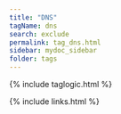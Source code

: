 ```yaml
---
title: "DNS"
tagName: dns
search: exclude
permalink: tag_dns.html
sidebar: mydoc_sidebar
folder: tags
---
```

{% include taglogic.html %}

{% include links.html %}
